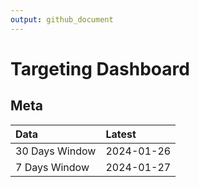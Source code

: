 ```yaml
---
output: github_document
---
```


# Targeting Dashboard



## Meta


|Data           |Latest     |
|:--------------|:----------|
|30 Days Window |2024-01-26 |
|7 Days Window  |2024-01-27 |

